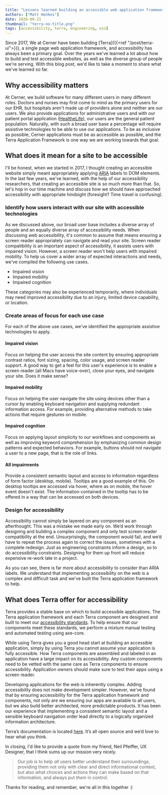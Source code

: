 ```yaml
---
title: "Lessons learned building an accessible web application framework"
authors: ["Matt Henkes"]
date: 2020-09-21
thumbnail: "terra-no-title.png"
tags: [accessibility, terra, engineering, oss]
---
```


Since 2017, We at Cerner have been building [Terra]({{<ref "/post/terra-ui">}}), a single page web application framework, and accessibility has always been a primary goal. Over the years we've learned a lot about how to build and test accessible websites, as well as the diverse group of people we're serving. With this blog post, we'd like to take a moment to share what we've learned so far.

## Why accessibility matters

At Cerner, we build software for many different users in many different roles. Doctors and nurses may first come to mind as the primary users for our EHR, but hospitals aren't made up of providers alone and neither are our users. We also provide applications for administrative users and with our patient portal application ([HealtheLife](https://www.cerner.com/solutions/patient-engagement)), our users are the general patient population. Naturally, with such a broad user base a percentage will require assistive technologies to be able to use our applications. To be as inclusive as possible, Cerner applications must be as accessible as possible, and the Terra Application Framework is one way we are working towards that goal.

## What does it mean for a site to be accessible

I'll be honest, when we started in 2017, I thought creating an accessible website simply meant appropriately applying [ARIA](https://w3c.github.io/using-aria/#aria-states-and-properties-aria-attributes) labels to DOM elements. In the last few years, we've learned, with the help of our accessibility researchers, that creating an accessible site is so much more than that. So, let's hop in our time machine and discuss how we should have approached accessibility with appropriate hindsight (foresight? Time travel is confusing).

### Identify how users interact with our site with accessible technologies

As we discussed above, our broad user base includes a diverse array of people and an equally diverse array of accessibility needs. When discussing web accessibility, it's common to assume that means ensuring a screen reader appropriately can navigate and read your site. Screen reader compatibility is an important aspect of accessibility, it assists users with impaired vision. However, a screen reader won't help users with impaired mobility. To help us cover a wider array of expected interactions and needs, we've compiled the following use cases.

* Impaired vision
* Impaired mobility
* Impaired cognition

These categories may also be experienced temporarily, where individuals may need improved accessibility due to an injury, limited device capability, or location.

### Create areas of focus for each use case

For each of the above use cases, we've identified the appropriate assistive technologies to apply.

#### Impaired vision

Focus on helping the user access the site content by ensuring appropriate contrast ratios, font sizing, spacing, color usage, and screen reader support. A good way to get a feel for this user's experience is to enable a screen reader (all Macs have voice-over), close your eyes, and navigate your site. Does it make sense?

#### Impaired mobility

Focus on helping the user navigate the site using devices other than a cursor by enabling keyboard navigation and supplying redundant information access. For example, providing alternative methods to take actions that require gestures on mobile.

#### Impaired cognition

Focus on applying layout simplicity to our workflows and components as well as improving keyword comprehension by emphasizing common design patterns and expected behaviors. For example, buttons should not navigate a user to a new page, that is the role of links.

#### All impairments

Provide a consistent semantic layout and access to information regardless of form factor (desktop, mobile). Tooltips are a good example of this. On desktop tooltips are accessed via hover, where as on mobile, the hover event doesn't exist. The information contained in the tooltip has to be offered in a way that can be accessed on both devices.

### Design for accessibility

Accessibility cannot simply be layered on any component as an afterthought. This was a mistake we made early on. We’d work through designing and building a complex component and only test screen reader compatibility at the end. Unsurprisingly, the component would fail, and we’d have to repeat the process again to correct the issues, sometimes with a complete redesign. Just as engineering constraints inform a design, so to do accessibility constraints. Designing for them up front will reduce expensive re-work late in a project.

As you can see, there is far more about accessibility to consider than ARIA labels. We understand that implementing accessibility on the web is a complex and difficult task and we've built the Terra application framework to help.

## What does Terra offer for accessibility

Terra provides a stable base on which to build accessible applications. The Terra application framework and each Terra component are designed and built to meet our [accessibility standards](https://engineering.cerner.com/terra-ui/about/terra-ui/component-standards#accessibility-a11y). To help ensure that our components meet these standards, we perform a mixture manual testing and automated testing using axe-core.

While using Terra gives you a good head start at building an accessible application, simply by using Terra you cannot assume your application is fully accessible. How Terra components are assembled and labeled in an application have a large impact on its accessibility. Any custom components need to be vetted with the same care as Terra components to ensure accessibility. Application owners should make sure to test their apps using a screen reader.

Developing applications for the web is inherently complex. Adding accessibility does not make development simpler. However, we've found that by ensuring accessibility for the Terra application framework and components, not only are we ensuring our apps are available to all users, but we also build better architected, more predictable products. It has been our experience that implementing a consistent semantic layout and a sensible keyboard navigation order lead directly to a logically organized information architecture.

Terra’s documentation is located [here](https://engineering.cerner.com/terra-ui/home/terra-ui/index). It’s all open source and we’d love to hear what you think.

In closing, I'd like to provide a quote from my friend, Neil Pfeiffer, UX Designer, that I think sums up our mission very nicely.

> Our job is to help _all_ users better understand their surroundings, providing them not only with clear and direct informational context, but also what choices and actions they can make based on that information, and always put _them_ in control.

Thanks for reading, and remember, we're all in this together :)
